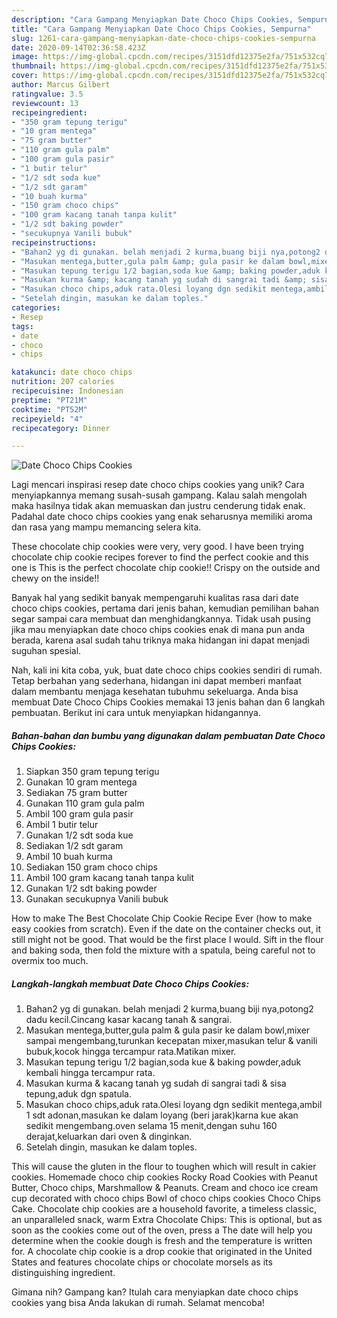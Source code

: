 ```yaml
---
description: "Cara Gampang Menyiapkan Date Choco Chips Cookies, Sempurna"
title: "Cara Gampang Menyiapkan Date Choco Chips Cookies, Sempurna"
slug: 1261-cara-gampang-menyiapkan-date-choco-chips-cookies-sempurna
date: 2020-09-14T02:36:58.423Z
image: https://img-global.cpcdn.com/recipes/3151dfd12375e2fa/751x532cq70/date-choco-chips-cookies-foto-resep-utama.jpg
thumbnail: https://img-global.cpcdn.com/recipes/3151dfd12375e2fa/751x532cq70/date-choco-chips-cookies-foto-resep-utama.jpg
cover: https://img-global.cpcdn.com/recipes/3151dfd12375e2fa/751x532cq70/date-choco-chips-cookies-foto-resep-utama.jpg
author: Marcus Gilbert
ratingvalue: 3.5
reviewcount: 13
recipeingredient:
- "350 gram tepung terigu"
- "10 gram mentega"
- "75 gram butter"
- "110 gram gula palm"
- "100 gram gula pasir"
- "1 butir telur"
- "1/2 sdt soda kue"
- "1/2 sdt garam"
- "10 buah kurma"
- "150 gram choco chips"
- "100 gram kacang tanah tanpa kulit"
- "1/2 sdt baking powder"
- "secukupnya Vanili bubuk"
recipeinstructions:
- "Bahan2 yg di gunakan. belah menjadi 2 kurma,buang biji nya,potong2 dadu kecil.Cincang kasar kacang tanah &amp; sangrai."
- "Masukan mentega,butter,gula palm &amp; gula pasir ke dalam bowl,mixer sampai mengembang,turunkan kecepatan mixer,masukan telur &amp; vanili bubuk,kocok hingga tercampur rata.Matikan mixer."
- "Masukan tepung terigu 1/2 bagian,soda kue &amp; baking powder,aduk kembali hingga tercampur rata."
- "Masukan kurma &amp; kacang tanah yg sudah di sangrai tadi &amp; sisa tepung,aduk dgn spatula."
- "Masukan choco chips,aduk rata.Olesi loyang dgn sedikit mentega,ambil 1 sdt adonan,masukan ke dalam loyang (beri jarak)karna kue akan sedikit mengembang.oven selama 15 menit,dengan suhu 160 derajat,keluarkan dari oven &amp; dinginkan."
- "Setelah dingin, masukan ke dalam toples."
categories:
- Resep
tags:
- date
- choco
- chips

katakunci: date choco chips 
nutrition: 207 calories
recipecuisine: Indonesian
preptime: "PT21M"
cooktime: "PT52M"
recipeyield: "4"
recipecategory: Dinner

---
```



![Date Choco Chips Cookies](https://img-global.cpcdn.com/recipes/3151dfd12375e2fa/751x532cq70/date-choco-chips-cookies-foto-resep-utama.jpg)

Lagi mencari inspirasi resep date choco chips cookies yang unik? Cara menyiapkannya memang susah-susah gampang. Kalau salah mengolah maka hasilnya tidak akan memuaskan dan justru cenderung tidak enak. Padahal date choco chips cookies yang enak seharusnya memiliki aroma dan rasa yang mampu memancing selera kita.

These chocolate chip cookies were very, very good. I have been trying chocolate chip cookie recipes forever to find the perfect cookie and this one is This is the perfect chocolate chip cookie!! Crispy on the outside and chewy on the inside!!

Banyak hal yang sedikit banyak mempengaruhi kualitas rasa dari date choco chips cookies, pertama dari jenis bahan, kemudian pemilihan bahan segar sampai cara membuat dan menghidangkannya. Tidak usah pusing jika mau menyiapkan date choco chips cookies enak di mana pun anda berada, karena asal sudah tahu triknya maka hidangan ini dapat menjadi suguhan spesial.


Nah, kali ini kita coba, yuk, buat date choco chips cookies sendiri di rumah. Tetap berbahan yang sederhana, hidangan ini dapat memberi manfaat dalam membantu menjaga kesehatan tubuhmu sekeluarga. Anda bisa membuat Date Choco Chips Cookies memakai 13 jenis bahan dan 6 langkah pembuatan. Berikut ini cara untuk menyiapkan hidangannya.

<!--inarticleads1-->

##### Bahan-bahan dan bumbu yang digunakan dalam pembuatan Date Choco Chips Cookies:

1. Siapkan 350 gram tepung terigu
1. Gunakan 10 gram mentega
1. Sediakan 75 gram butter
1. Gunakan 110 gram gula palm
1. Ambil 100 gram gula pasir
1. Ambil 1 butir telur
1. Gunakan 1/2 sdt soda kue
1. Sediakan 1/2 sdt garam
1. Ambil 10 buah kurma
1. Sediakan 150 gram choco chips
1. Ambil 100 gram kacang tanah tanpa kulit
1. Gunakan 1/2 sdt baking powder
1. Gunakan secukupnya Vanili bubuk


How to make The Best Chocolate Chip Cookie Recipe Ever (how to make easy cookies from scratch). Even if the date on the container checks out, it still might not be good. That would be the first place I would. Sift in the flour and baking soda, then fold the mixture with a spatula, being careful not to overmix too much. 

<!--inarticleads2-->

##### Langkah-langkah membuat Date Choco Chips Cookies:

1. Bahan2 yg di gunakan. belah menjadi 2 kurma,buang biji nya,potong2 dadu kecil.Cincang kasar kacang tanah &amp; sangrai.
1. Masukan mentega,butter,gula palm &amp; gula pasir ke dalam bowl,mixer sampai mengembang,turunkan kecepatan mixer,masukan telur &amp; vanili bubuk,kocok hingga tercampur rata.Matikan mixer.
1. Masukan tepung terigu 1/2 bagian,soda kue &amp; baking powder,aduk kembali hingga tercampur rata.
1. Masukan kurma &amp; kacang tanah yg sudah di sangrai tadi &amp; sisa tepung,aduk dgn spatula.
1. Masukan choco chips,aduk rata.Olesi loyang dgn sedikit mentega,ambil 1 sdt adonan,masukan ke dalam loyang (beri jarak)karna kue akan sedikit mengembang.oven selama 15 menit,dengan suhu 160 derajat,keluarkan dari oven &amp; dinginkan.
1. Setelah dingin, masukan ke dalam toples.


This will cause the gluten in the flour to toughen which will result in cakier cookies. Homemade choco chip cookies Rocky Road Cookies with Peanut Butter, Choco chips, Marshmallow &amp; Peanuts. Cream and choco ice cream cup decorated with choco chips Bowl of choco chips cookies Choco Chips Cake. Chocolate chip cookies are a household favorite, a timeless classic, an unparalleled snack, warm Extra Chocolate Chips: This is optional, but as soon as the cookies come out of the oven, press a The date will help you determine when the cookie dough is fresh and the temperature is written for. A chocolate chip cookie is a drop cookie that originated in the United States and features chocolate chips or chocolate morsels as its distinguishing ingredient. 

Gimana nih? Gampang kan? Itulah cara menyiapkan date choco chips cookies yang bisa Anda lakukan di rumah. Selamat mencoba!
